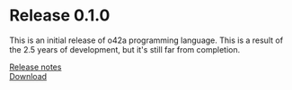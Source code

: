 Release 0.1.0
=============

This is an initial release of o42a programming language. This is a result of the
2.5 years of development, but it's still far from completion.

[Release notes](/releases/0.1.0.html)  
[Download](/downloads.html)
